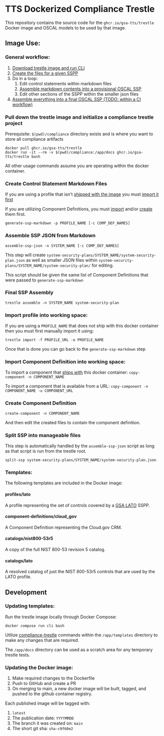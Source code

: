 # TTS Dockerized Compliance Trestle

This repository contains the source code for the `ghcr.io/gsa-tts/trestle` Docker image and OSCAL models to be used by that image.

## Image Use:

### General workflow:

1. [Download trestle image and run CLI](#pull-down-the-trestle-image-and-initialize-a-compliance-trestle-project)
1. [Create the files for a given SSPP](#create-control-statement-markdown-files)
1. Do in a loop:
    1. Edit control statements within markdown files
    1. [Assemble markdown contents into a provisional OSCAL SSP](#assemble-ssp-json-from-markdown)
    1. Edit other sections of the SSPP within the smaller json files
1. [Assemble everything into a final OSCAL SSP (TODO: within a CI workflow)](#final-ssp-assembly)

### Pull down the trestle image and initialize a compliance trestle project

Prerequisite: `$(pwd)/compliance` directory exists and is where you want to store all compliance artifacts

```
docker pull ghcr.io/gsa-tts/trestle
docker run -it --rm -v $(pwd)/compliance:/app/docs ghcr.io/gsa-tts/trestle bash
```

All other usage commands assume you are operating within the docker container.

### Create Control Statement Markdown Files

If you are using a profile that isn't [shipped with the image](#templates) you must [import it first](#import-profile-into-working-space)

If you are utilizing Component Definitions, you must [import](#import-component-definition-into-working-space) and/or [create](#create-component-definition) them first.

`generate-ssp-markdown -p PROFILE_NAME [-c COMP_DEF_NAMES]`


### Assemble SSP JSON from Markdown

`assemble-ssp-json -n SYSTEM_NAME [-c COMP_DEF_NAMES]`

This step will create `system-security-plans/SYSTEM_NAME/system-security-plan.json` as well as smaller JSON files within `system-security-plans/SYSTEM_NAME/system-security-plan/` for editing.

This script should be given the same list of Component Definitions that were passed to `generate-ssp-markdown`

### Final SSP Assembly

`trestle assemble -n SYSTEM_NAME system-security-plan`

### Import profile into working space:

If you are using a `PROFILE_NAME` that does not ship with this docker container then you must first manually import it using:

`trestle import -f PROFILE_URL -o PROFILE_NAME`

Once that is done you can go back to the `generate-ssp-markdown` step

### Import Component Definition into working space:

To import a component that [ships with](#templates) this docker container: `copy-component -n COMPONENT_NAME`

To import a component that is available from a URL: `copy-component -n COMPONENT_NAME -u COMPONENT_URL`

### Create Component Definition

`create-component -n COMPONENT_NAME`

And then edit the created files to contain the component definition.

### Split SSP into manageable files

This step is automatically handled by the `assemble-ssp-json` script as long as that script is run from the trestle root.

`split-ssp system-security-plans/SYSTEM_NAME/system-security-plan.json`

### Templates:

The following templates are included in the Docker image:

#### profiles/lato

A profile representing the set of controls covered by a [GSA LATO](https://www.gsa.gov/system/files/Lightweight-Security-Authorization-Process-%28LATO%29%20%5BCIO-IT-Security-14-68-Rev-7%5D%2009-17-2021docx%20%281%29.pdf) SSPP.

#### component-definitions/cloud_gov

A Component Definition representing the Cloud.gov CRM.

#### catalogs/nist800-53r5

A copy of the full NIST 800-53 revision 5 catalog.

#### catalogs/lato

A resolved catalog of just the NIST 800-53r5 controls that are used by the LATO profile.

## Development

### Updating templates:

Run the trestle image locally through Docker Compose:

`docker compose run cli bash`

Utilize [compliance-trestle](https://oscal-compass.github.io/compliance-trestle/) commands within the `/app/templates` directory to make any changes that are required.

The `/app/docs` directory can be used as a scratch area for any temporary trestle tests.

### Updating the Docker image:

1. Make required changes to the Dockerfile
1. Push to GitHub and create a PR
1. On merging to main, a new docker image will be built, tagged, and pushed to the github container registry.

Each published image will be tagged with:

1. `latest`
1. The publication date: `YYYYMMDD`
1. The branch it was created on: `main`
1. The short git sha: `sha-c9f60e2`
